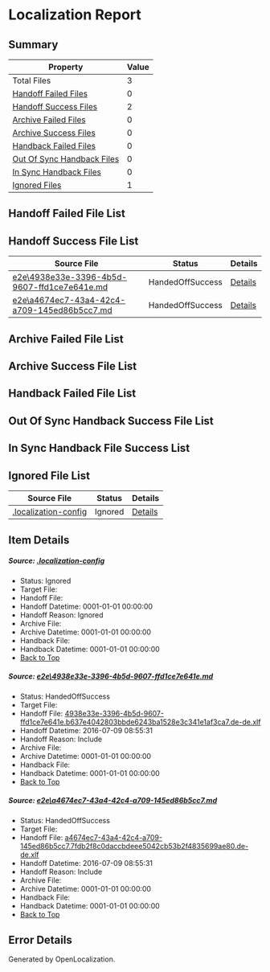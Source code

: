 # <a name='report-top'></a> Localization Report

## Summary
 Property | Value 
 -------- | ----- 
 Total Files | 3
[ Handoff Failed Files ](#handoff-failed-list)| 0
[ Handoff Success Files ](#handoff-success-list)| 2
[ Archive Failed Files ](#archive-failed-list)| 0
[ Archive Success Files ](#archive-success-list)| 0
[ Handback Failed Files ](#handback-failed-list)| 0
[ Out Of Sync Handback Files ](#outofsync-handback-success-list)| 0
[ In Sync Handback Files ](#insync-handback-success-list)| 0
[ Ignored Files ](#ignored-list)| 1

## <a name='handoff-failed-list'></a> Handoff Failed File List

## <a name='handoff-success-list'></a> Handoff Success File List
 Source File | Status | Details 
 ----------- | ------ | ------- 
 [e2e\4938e33e-3396-4b5d-9607-ffd1ce7e641e.md](https://github.com/OpenLocalizationTestOrg/oltest/blob/e9a40f295a2011d5f5622a15a7de4f36df9ae6be/e2e/4938e33e-3396-4b5d-9607-ffd1ce7e641e.md) | HandedOffSuccess | [Details](#0401ddb15821c69923802b321d1f01c9a042867b1)
 [e2e\a4674ec7-43a4-42c4-a709-145ed86b5cc7.md](https://github.com/OpenLocalizationTestOrg/oltest/blob/e9a40f295a2011d5f5622a15a7de4f36df9ae6be/e2e/a4674ec7-43a4-42c4-a709-145ed86b5cc7.md) | HandedOffSuccess | [Details](#17252a076d3c67224dfb62e8bd48b638f5be6e982)

## <a name='archive-failed-list'></a> Archive Failed File List

## <a name='archive-success-list'></a> Archive Success File List

## <a name='handback-failed-list'></a> Handback Failed File List

## <a name='outofsync-handback-success-list'></a> Out Of Sync Handback Success File List

## <a name='insync-handback-success-list'></a> In Sync Handback File Success List

## <a name='ignored-list'></a> Ignored File List
 Source File | Status | Details 
 ----------- | ------ | ------- 
 [.localization-config](https://github.com/OpenLocalizationTestOrg/oltest/blob/e9a40f295a2011d5f5622a15a7de4f36df9ae6be/.localization-config) | Ignored | [Details](#3d4f252ac210baf56311d7e97dcc2db10974dbd20)

## Item Details
##### <a name='3d4f252ac210baf56311d7e97dcc2db10974dbd20'></a> Source: [.localization-config](https://github.com/OpenLocalizationTestOrg/oltest/blob/e9a40f295a2011d5f5622a15a7de4f36df9ae6be/.localization-config)
* Status: Ignored
* Target File: 
* Handoff File: 
* Handoff Datetime: 0001-01-01 00:00:00
* Handoff Reason: Ignored
* Archive File: 
* Archive Datetime: 0001-01-01 00:00:00
* Handback File: 
* Handback Datetime: 0001-01-01 00:00:00
* [Back to Top](#report-top)

##### <a name='0401ddb15821c69923802b321d1f01c9a042867b1'></a> Source: [e2e\4938e33e-3396-4b5d-9607-ffd1ce7e641e.md](https://github.com/OpenLocalizationTestOrg/oltest/blob/e9a40f295a2011d5f5622a15a7de4f36df9ae6be/e2e/4938e33e-3396-4b5d-9607-ffd1ce7e641e.md)
* Status: HandedOffSuccess
* Target File: 
* Handoff File: [4938e33e-3396-4b5d-9607-ffd1ce7e641e.b637e4042803bbde6243ba1528e3c341e1af3ca7.de-de.xlf](https://github.com/OpenLocalizationTestOrg/olhandoff-e2e/blob/cc78ce2852ae44cfabb496b54d047a62782973f5/ol-handoff/OpenLocalizationTestOrg/oltest-dede-fly/ci/ht/4938e33e-3396-4b5d-9607-ffd1ce7e641e.b637e4042803bbde6243ba1528e3c341e1af3ca7.de-de.xlf)
* Handoff Datetime: 2016-07-09 08:55:31
* Handoff Reason: Include
* Archive File: 
* Archive Datetime: 0001-01-01 00:00:00
* Handback File: 
* Handback Datetime: 0001-01-01 00:00:00
* [Back to Top](#report-top)

##### <a name='17252a076d3c67224dfb62e8bd48b638f5be6e982'></a> Source: [e2e\a4674ec7-43a4-42c4-a709-145ed86b5cc7.md](https://github.com/OpenLocalizationTestOrg/oltest/blob/e9a40f295a2011d5f5622a15a7de4f36df9ae6be/e2e/a4674ec7-43a4-42c4-a709-145ed86b5cc7.md)
* Status: HandedOffSuccess
* Target File: 
* Handoff File: [a4674ec7-43a4-42c4-a709-145ed86b5cc7.7fdb2f8c0daccbdeee5042cb53b2f4835699ae80.de-de.xlf](https://github.com/OpenLocalizationTestOrg/olhandoff-e2e/blob/cc78ce2852ae44cfabb496b54d047a62782973f5/ol-handoff/OpenLocalizationTestOrg/oltest-dede-fly/ci/ht/a4674ec7-43a4-42c4-a709-145ed86b5cc7.7fdb2f8c0daccbdeee5042cb53b2f4835699ae80.de-de.xlf)
* Handoff Datetime: 2016-07-09 08:55:31
* Handoff Reason: Include
* Archive File: 
* Archive Datetime: 0001-01-01 00:00:00
* Handback File: 
* Handback Datetime: 0001-01-01 00:00:00
* [Back to Top](#report-top)


## Error Details

Generated by OpenLocalization.
